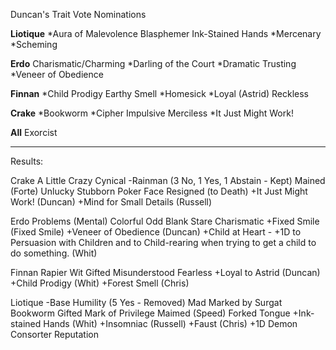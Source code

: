 Duncan's Trait Vote Nominations

**Liotique**
\*Aura of Malevolence
Blasphemer
Ink-Stained Hands
\*Mercenary
\*Scheming

**Erdo**
Charismatic/Charming
\*Darling of the Court
\*Dramatic
Trusting
\*Veneer of Obedience

**Finnan**
\*Child Prodigy
Earthy Smell
\*Homesick
\*Loyal (Astrid)
Reckless

**Crake**
\*Bookworm
\*Cipher
Impulsive
Merciless
\*It Just Might Work!

**All**
Exorcist

---

Results:

Crake
A Little Crazy
Cynical
-Rainman (3 No, 1 Yes, 1 Abstain - Kept)
Mained (Forte)
Unlucky
Stubborn
Poker Face
Resigned (to Death)
+It Just Might Work! (Duncan)
+Mind for Small Details (Russell)

Erdo
Problems (Mental)
Colorful
Odd
Blank Stare
Charismatic
+Fixed Smile (Fixed Smile)
+Veneer of Obedience (Duncan)
+Child at Heart - +1D to Persuasion with Children and to Child-rearing when trying to get a child to do something. (Whit)

Finnan
Rapier Wit
Gifted
Misunderstood
Fearless
+Loyal to Astrid (Duncan)
+Child Prodigy (Whit)
+Forest Smell (Chris)

Liotique
-Base Humility (5 Yes - Removed)
Mad
Marked by Surgat
Bookworm
Gifted
Mark of Privilege
Maimed (Speed)
Forked Tongue
+Ink-stained Hands (Whit)
+Insomniac (Russell)
+Faust (Chris)
+1D Demon Consorter Reputation
